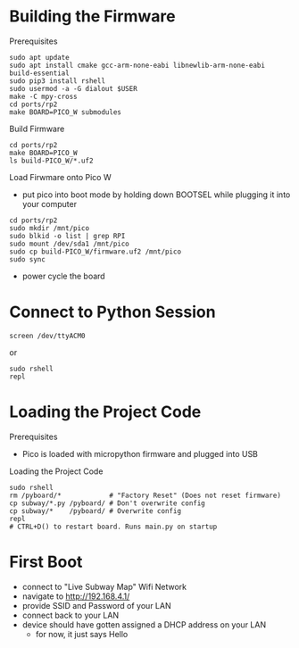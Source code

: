 Building the Firmware
=======================
Prerequisites
```
sudo apt update
sudo apt install cmake gcc-arm-none-eabi libnewlib-arm-none-eabi build-essential
sudo pip3 install rshell
sudo usermod -a -G dialout $USER
make -C mpy-cross
cd ports/rp2
make BOARD=PICO_W submodules
```
Build Firmware
```
cd ports/rp2
make BOARD=PICO_W
ls build-PICO_W/*.uf2
```
Load Firwmare onto Pico W
- put pico into boot mode by holding down BOOTSEL while plugging it into your computer
```
cd ports/rp2
sudo mkdir /mnt/pico
sudo blkid -o list | grep RPI
sudo mount /dev/sda1 /mnt/pico
sudo cp build-PICO_W/firmware.uf2 /mnt/pico
sudo sync
```
- power cycle the board

Connect to Python Session
=======================
```
screen /dev/ttyACM0
```
or
```
sudo rshell
repl
```

Loading the Project Code
=======================
Prerequisites
- Pico is loaded with micropython firmware and plugged into USB

Loading the Project Code
```
sudo rshell
rm /pyboard/*            # "Factory Reset" (Does not reset firmware)
cp subway/*.py /pyboard/ # Don't overwrite config
cp subway/*    /pyboard/ # Overwrite config
repl
# CTRL+D() to restart board. Runs main.py on startup
```

First Boot
=======================
- connect to "Live Subway Map" Wifi Network
- navigate to http://192.168.4.1/
- provide SSID and Password of your LAN
- connect back to your LAN
- device should have gotten assigned a DHCP address on your LAN
    - for now, it just says Hello